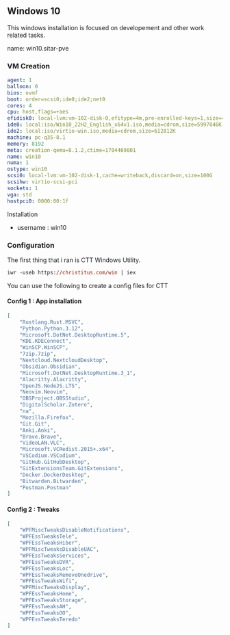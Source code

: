 ## Windows 10 

This windows installation is focused on developement and other work related tasks. 

name: win10.sitar-pve

### VM Creation

```yaml
agent: 1
balloon: 0
bios: ovmf
boot: order=scsi0;ide0;ide2;net0
cores: 4
cpu: host,flags=+aes
efidisk0: local-lvm:vm-102-disk-0,efitype=4m,pre-enrolled-keys=1,size=4M
ide0: local:iso/Win10_22H2_English_x64v1.iso,media=cdrom,size=5997046K
ide2: local:iso/virtio-win.iso,media=cdrom,size=612812K
machine: pc-q35-8.1
memory: 8192
meta: creation-qemu=8.1.2,ctime=1704469801
name: win10
numa: 1
ostype: win10
scsi0: local-lvm:vm-102-disk-1,cache=writeback,discard=on,size=100G
scsihw: virtio-scsi-pci
sockets: 1
vga: std
hostpci0: 0000:00:1f
```

Installation

- username : win10

### Configuration

The first thing that i ran is CTT Windows Utility.

```ps
iwr -useb https://christitus.com/win | iex
```

You can use the following to create a config files for CTT

#### Config 1 : App installation

```json
[
    "Rustlang.Rust.MSVC",
    "Python.Python.3.12",
    "Microsoft.DotNet.DesktopRuntime.5",
    "KDE.KDEConnect",
    "WinSCP.WinSCP",
    "7zip.7zip",
    "Nextcloud.NextcloudDesktop",
    "Obsidian.Obsidian",
    "Microsoft.DotNet.DesktopRuntime.3_1",
    "Alacritty.Alacritty",
    "OpenJS.NodeJS.LTS",
    "Neovim.Neovim",
    "OBSProject.OBSStudio",
    "DigitalScholar.Zotero",
    "na",
    "Mozilla.Firefox",
    "Git.Git",
    "Anki.Anki",
    "Brave.Brave",
    "VideoLAN.VLC",
    "Microsoft.VCRedist.2015+.x64",
    "VSCodium.VSCodium",
    "GitHub.GitHubDesktop",
    "GitExtensionsTeam.GitExtensions",
    "Docker.DockerDesktop",
    "Bitwarden.Bitwarden",
    "Postman.Postman"
]

```


#### Config 2 : Tweaks

```json
[
    "WPFMiscTweaksDisableNotifications",
    "WPFEssTweaksTele",
    "WPFEssTweaksHiber",
    "WPFMiscTweaksDisableUAC",
    "WPFEssTweaksServices",
    "WPFEssTweaksDVR",
    "WPFEssTweaksLoc",
    "WPFEssTweaksRemoveOnedrive",
    "WPFEssTweaksWifi",
    "WPFMiscTweaksDisplay",
    "WPFEssTweaksHome",
    "WPFEssTweaksStorage",
    "WPFEssTweaksAH",
    "WPFEssTweaksOO",
    "WPFEssTweaksTeredo"
]

```
